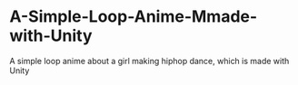 # A-Simple-Loop-Anime-Mmade-with-Unity
A simple loop anime about a girl making hiphop dance, which is made with Unity
